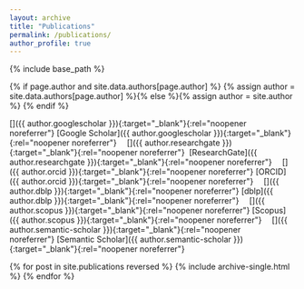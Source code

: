 ```yaml
---
layout: archive
title: "Publications"
permalink: /publications/
author_profile: true
---
```

{% include base_path %}

{% if page.author and site.data.authors[page.author] %}
{% assign author = site.data.authors[page.author] %}{% else %}{% assign author = site.author %}
{% endif %}

<link rel="stylesheet" href="https://cdn.jsdelivr.net/gh/jpswalsh/academicons@1/css/academicons.min.css">

[<i class="ai ai-google-scholar ai-1x fa-align-center"></i>]({{ author.googlescholar }}){:target="_blank"}{:rel="noopener noreferrer"}&nbsp;[Google Scholar]({{ author.googlescholar }}){:target="_blank"}{:rel="noopener noreferrer"}
&emsp;[<i class="ai ai-researchgate ai-1x"></i>]({{ author.researchgate }}){:target="_blank"}{:rel="noopener noreferrer"}&nbsp; [ResearchGate]({{ author.researchgate }}){:target="_blank"}{:rel="noopener noreferrer"}
&emsp;[<i class="ai ai-orcid ai-1x"></i>]({{ author.orcid }}){:target="_blank"}{:rel="noopener noreferrer"}&nbsp;[ORCID]({{ author.orcid }}){:target="_blank"}{:rel="noopener noreferrer"}
&emsp;[<i class="ai ai-dblp ai-1x"></i>]({{ author.dblp }}){:target="_blank"}{:rel="noopener noreferrer"}&nbsp;[dblp]({{ author.dblp }}){:target="_blank"}{:rel="noopener noreferrer"}
&emsp;[<i class="ai ai-scopus ai-1x"></i>]({{ author.scopus }}){:target="_blank"}{:rel="noopener noreferrer"}&nbsp;[Scopus]({{ author.scopus }}){:target="_blank"}{:rel="noopener noreferrer"}
&emsp;[<i class="ai ai-semantic-scholar ai-1x"></i>]({{ author.semantic-scholar }}){:target="_blank"}{:rel="noopener noreferrer"}&nbsp;[Semantic Scholar]({{ author.semantic-scholar }}){:target="_blank"}{:rel="noopener noreferrer"}

{% for post in site.publications reversed %} {% include archive-single.html %} {% endfor %}